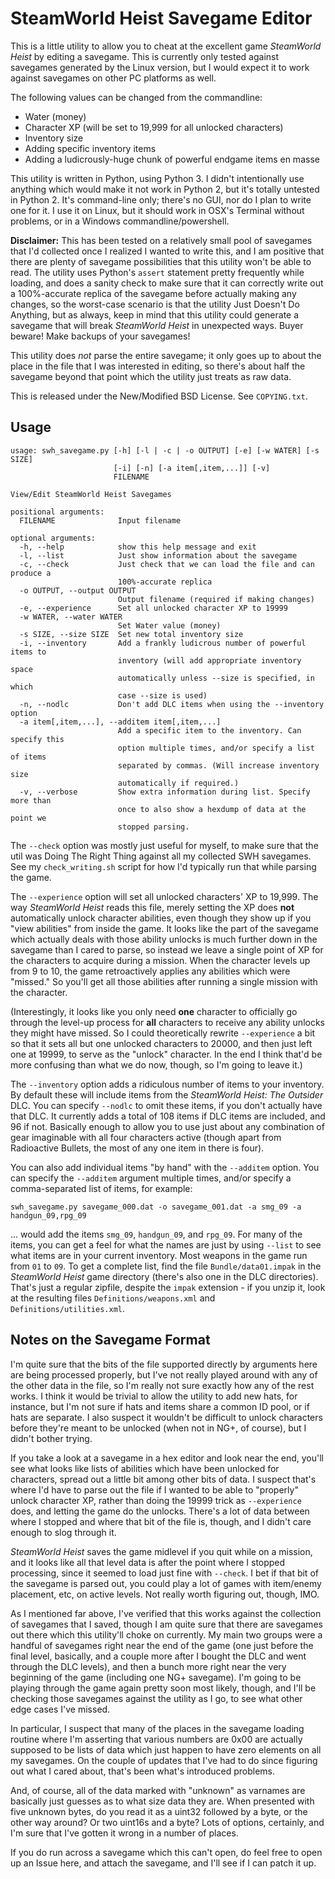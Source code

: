 SteamWorld Heist Savegame Editor
================================

This is a little utility to allow you to cheat at the excellent game
*SteamWorld Heist* by editing a savegame.  This is currently only tested
against savegames generated by the Linux version, but I would expect
it to work against savegames on other PC platforms as well.

The following values can be changed from the commandline:
 * Water (money)
 * Character XP (will be set to 19,999 for all unlocked characters)
 * Inventory size
 * Adding specific inventory items
 * Adding a ludicrously-huge chunk of powerful endgame items en masse

This utility is written in Python, using Python 3.  I didn't intentionally
use anything which would make it not work in Python 2, but it's totally
untested in Python 2.  It's command-line only; there's no GUI, nor do I
plan to write one for it.  I use it on Linux, but it should work in OSX's
Terminal without problems, or in a Windows commandline/powershell.

**Disclaimer:** This has been tested on a relatively small pool of
savegames that I'd collected once I realized I wanted to write this,
and I am positive that there are plenty of savegame possibilities that
this utility won't be able to read.  The utility uses Python's `assert`
statement pretty frequently while loading, and does a sanity check to
make sure that it can correctly write out a 100%-accurate replica of
the savegame before actually making any changes, so the worst-case
scenario is that the utility Just Doesn't Do Anything, but as always,
keep in mind that this utility could generate a savegame that will
break *SteamWorld Heist* in unexpected ways.  Buyer beware!  Make backups
of your savegames!

This utility does *not* parse the entire savegame; it only goes up to
about the place in the file that I was interested in editing, so there's
about half the savegame beyond that point which the utility just treats
as raw data.

This is released under the New/Modified BSD License.  See `COPYING.txt`.

Usage
-----

```
usage: swh_savegame.py [-h] [-l | -c | -o OUTPUT] [-e] [-w WATER] [-s SIZE]
                       [-i] [-n] [-a item[,item,...]] [-v]
                       FILENAME

View/Edit SteamWorld Heist Savegames

positional arguments:
  FILENAME              Input filename

optional arguments:
  -h, --help            show this help message and exit
  -l, --list            Just show information about the savegame
  -c, --check           Just check that we can load the file and can produce a
                        100%-accurate replica
  -o OUTPUT, --output OUTPUT
                        Output filename (required if making changes)
  -e, --experience      Set all unlocked character XP to 19999
  -w WATER, --water WATER
                        Set Water value (money)
  -s SIZE, --size SIZE  Set new total inventory size
  -i, --inventory       Add a frankly ludicrous number of powerful items to
                        inventory (will add appropriate inventory space
                        automatically unless --size is specified, in which
                        case --size is used)
  -n, --nodlc           Don't add DLC items when using the --inventory option
  -a item[,item,...], --additem item[,item,...]
                        Add a specific item to the inventory. Can specify this
                        option multiple times, and/or specify a list of items
                        separated by commas. (Will increase inventory size
                        automatically if required.)
  -v, --verbose         Show extra information during list. Specify more than
                        once to also show a hexdump of data at the point we
                        stopped parsing.
```

The `--check` option was mostly just useful for myself, to make sure that
the util was Doing The Right Thing against all my collected SWH savegames.
See my `check_writing.sh` script for how I'd typically run that while
parsing the game.

The `--experience` option will set all unlocked characters' XP to 19,999.  The
way *SteamWorld Heist* reads this file, merely setting the XP does **not**
automatically unlock character abilities, even though they show up if you
"view abilities" from inside the game.  It looks like the part of the savegame
which actually deals with those ability unlocks is much further down in the
savegame than I cared to parse, so instead we leave a single point of XP for
the characters to acquire during a mission.  When the character levels up from
9 to 10, the game retroactively applies any abilities which were "missed."  So
you'll get all those abilities after running a single mission with the
character.

(Interestingly, it looks like you only need **one** character to officially go
through the level-up process for **all** characters to receive any ability
unlocks they might have missed.  So I could theoretically rewrite `--experience`
a bit so that it sets all but one unlocked characters to 20000, and then
just left one at 19999, to serve as the "unlock" character.  In the end I think
that'd be more confusing than what we do now, though, so I'm going to leave it.)

The `--inventory` option adds a ridiculous number of items to your inventory.
By default these will include items from the *SteamWorld Heist: The Outsider*
DLC.  You can specify `--nodlc` to omit these items, if you don't actually have
that DLC.  It currently adds a total of 108 items if DLC items are included,
and 96 if not.  Basically enough to allow you to use just about any combination
of gear imaginable with all four characters active (though apart from Radioactive
Bullets, the most of any one item in there is four).

You can also add individual items "by hand" with the `--additem` option.  You can
specify the `--additem` argument multiple times, and/or specify a comma-separated
list of items, for example:

    swh_savegame.py savegame_000.dat -o savegame_001.dat -a smg_09 -a handgun_09,rpg_09

... would add the items `smg_09`, `handgun_09`, and `rpg_09`.  For many of the items,
you can get a feel for what the names are just by using `--list` to see what items are
in your current inventory.  Most weapons in the game run from `01` to `09`.  To get
a complete list, find the file `Bundle/data01.impak` in the *SteamWorld Heist* game
directory (there's also one in the DLC directories).  That's just a regular zipfile,
despite the `impak` extension - if you unzip it, look at the resulting files
`Definitions/weapons.xml` and `Definitions/utilities.xml`.

Notes on the Savegame Format
----------------------------

I'm quite sure that the bits of the file supported directly by arguments here
are being processed properly, but I've not really played around with any of the
other data in the file, so I'm really not sure exactly how any of the rest
works.  I think it would be trivial to allow the utility to add new hats, for
instance, but I'm not sure if hats and items share a common ID pool, or if hats
are separate.  I also suspect it wouldn't be difficult to unlock characters
before they're meant to be unlocked (when not in NG+, of course), but I didn't
bother trying.

If you take a look at a savegame in a hex editor and look near the end, you'll
see what looks like lists of abilities which have been unlocked for characters,
spread out a little bit among other bits of data.  I suspect that's where I'd have
to parse out the file if I wanted to be able to "properly" unlock character XP,
rather than doing the 19999 trick as `--experience` does, and letting the game
do the unlocks.  There's a lot of data between where I stopped and where that bit
of the file is, though, and I didn't care enough to slog through it.

*SteamWorld Heist* saves the game midlevel if you quit while on a mission, and
it looks like all that level data is after the point where I stopped processing,
since it seemed to load just fine with `--check`.  I bet if that bit of the savegame
is parsed out, you could play a lot of games with item/enemy placement, etc, on
active levels.  Not really worth figuring out, though, IMO.

As I mentioned far above, I've verified that this works against the collection
of savegames that I saved, though I am quite sure that there are savegames out there
which this utility'll choke on currently.  My main two groups were a handful of
savegames right near the end of the game (one just before the final level, basically,
and a couple more after I bought the DLC and went through the DLC levels), and then
a bunch more right near the very beginning of the game (including one NG+ savegame).
I'm going to be playing through the game again pretty soon most likely, though, and
I'll be checking those savegames against the utility as I go, to see what other edge
cases I've missed.

In particular, I suspect that many of the places in the savegame loading routine where
I'm asserting that various numbers are 0x00 are actually supposed to be lists of data
which just happen to have zero elements on all my savegames.  On the couple of updates
that I've had to do since figuring out what I cared about, that's been what's introduced
problems.

And, of course, all of the data marked with "unknown" as varnames are basically just
guesses as to what size data they are.  When presented with five unknown bytes, do you
read it as a uint32 followed by a byte, or the other way around?  Or two uint16s and
a byte?  Lots of options, certainly, and I'm sure that I've gotten it wrong in a number
of places.

If you do run across a savegame which this can't open, do feel free to open up an
Issue here, and attach the savegame, and I'll see if I can patch it up.
